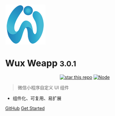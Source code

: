 ![logo](_images/logo.png)

# Wux Weapp <small>3.0.1</small>

<p align="center">
    <a href="https://github.com/wux-weapp/wux-weapp/"><img alt="star this repo" src="http://githubbadges.com/star.svg?user=wux-weapp&repo=wux-weapp&style=flat" /></a>
    <a href="https://www.npmjs.com/package/wux-weapp" target="_blank"><img src='https://img.shields.io/npm/v/wux-weapp.svg' alt='Node' /></a>
</p>

> 微信小程序自定义 UI 组件

* 组件化、可复用、易扩展

[GitHub](https://github.com/wux-weapp/wux-weapp/)
[Get Started](quickstart)
